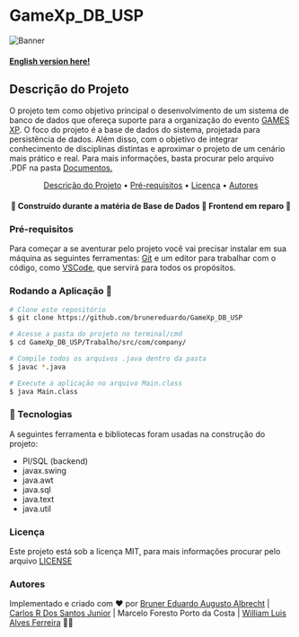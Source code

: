 # GameXp_DB_USP

![Banner](https://warpzone.me/wp-content/uploads/2019/08/0W2A0065-696x392.jpg)

#### [English version here!](https://github.com/brunereduardo/GameXp_DB_USP/blob/master/Documentos/English/README.md)

## Descrição do Projeto
<p> O projeto tem como objetivo principal o desenvolvimento de um sistema de banco de dados que ofereça suporte para a organização do evento <a href="https://www.gamexp.com.br/">GAMES XP</a>. O foco do projeto é a base de dados do sistema, projetada para persistência de dados. Além disso, com o objetivo de integrar conhecimento de disciplinas distintas e aproximar o projeto de um cenário mais prático e real. Para mais informações, basta procurar pelo arquivo .PDF na pasta <a href="https://github.com/brunereduardo/GameXp_DB_USP/tree/master/Documentos">Documentos.</a></p>

<p align="center">
<a href="#Descrição-do-Projeto">Descrição do Projeto</a> •  
<a href="#Pré-requisitos">Pré-requisitos</a> •	
<a href="#Licença">Licença</a> • 
<a href="#Autores">Autores</a>
</p>

<h4 align="center"> 
	🚧  Construído durante a matéria de Base de Dados 🚧 Frontend em reparo 🚧
</h4>

### Pré-requisitos
Para começar a se aventurar pelo projeto você vai precisar instalar em sua máquina as seguintes ferramentas:
[Git](https://git-scm.com) e um editor para trabalhar com o código, como [VSCode](https://code.visualstudio.com/), que servirá para todos os propósitos.

### Rodando a Aplicação 🎲

```bash
# Clone este repositório
$ git clone https://github.com/brunereduardo/GameXp_DB_USP

# Acesse a pasta do projeto no terminal/cmd
$ cd GameXp_DB_USP/Trabalho/src/com/company/

# Compile todos os arquivos .java dentro da pasta
$ javac *.java 

# Execute a aplicação no arquivo Main.class
$ java Main.class
```

### 🚀 Tecnologias

A seguintes ferramenta e bibliotecas foram usadas na construção do projeto:

- Pl/SQL (backend)
- javax.swing 
- java.awt
- java.sql
- java.text
- java.util

### Licença

<p>Este projeto está sob a licença MIT, para mais informações procurar pelo arquivo <a href = "https://github.com/brunereduardo/GameXp_DB_USP/blob/master/LICENSE">LICENSE</a></p>
 
### Autores
Implementado e criado com ❤️ por [Bruner Eduardo Augusto Albrecht](https://github.com/brunereduardo) | [Carlos R Dos Santos Junior](https://github.com/CarlosSantosJr) | Marcelo Foresto Porto da Costa | [William Luis Alves Ferreira](https://github.com/illiamw) 👋🏽
